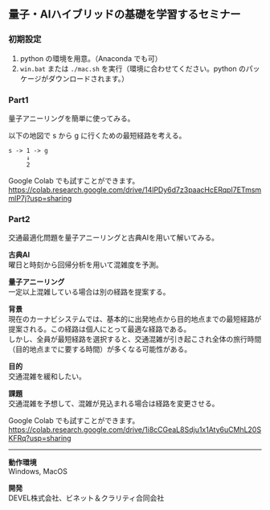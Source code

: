 ## 量子・AIハイブリッドの基礎を学習するセミナー

### 初期設定
1. python の環境を用意。（Anaconda でも可）
2. `win.bat` または `./mac.sh` を実行（環境に合わせてください。python のパッケージがダウンロードされます。）

### Part1
量子アニーリングを簡単に使ってみる。

以下の地図で s から g に行くための最短経路を考える。
```
s -> 1 -> g
     ↓
     2
```

Google Colab でも試すことができます。
https://colab.research.google.com/drive/14lPDy6d7z3paacHcERqpI7ETmsmmlP7j?usp=sharing

### Part2
交通最適化問題を量子アニーリングと古典AIを用いて解いてみる。

**古典AI**\
曜日と時刻から回帰分析を用いて混雑度を予測。

**量子アニーリング**\
一定以上混雑している場合は別の経路を提案する。

**背景**\
現在のカーナビシステムでは、基本的に出発地点から目的地点までの最短経路が提案される。この経路は個人にとって最適な経路である。\
しかし、全員が最短経路を選択すると、交通混雑が引き起こされ全体の旅行時間（目的地点までに要する時間）が多くなる可能性がある。

**目的**\
交通混雑を緩和したい。

**課題**\
交通混雑を予想して、混雑が見込まれる場合は経路を変更させる。

Google Colab でも試すことができます。
https://colab.research.google.com/drive/1i8cCGeaL8Sdju1x1Aty6uCMhL20SKFRq?usp=sharing

---
**動作環境**\
Windows, MacOS

**開発**\
DEVEL株式会社、ビネット＆クラリティ合同会社